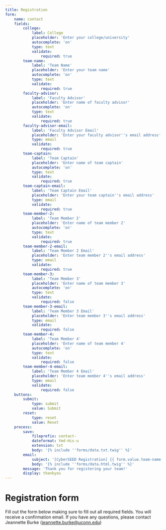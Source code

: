 ```yaml
---
title: Registration
form:
    name: contact
    fields:
        college:
            label: College
            placeholder: 'Enter your college/university'
            autocomplete: 'on'
            type: text
            validate:
                required: true
        team-name:
            label: 'Team Name'
            placeholder: 'Enter your team name'
            autocomplete: 'on'
            type: text
            validate:
                required: true
        faculty-advisor:
            label: 'Faculty Advisor'
            placeholder: 'Enter name of faculty advisor'
            autocomplete: 'on'
            type: text
            validate:
                required: true
        faculty-advisor-email:
            label: 'Faculty Advisor Email'
            placeholder: 'Enter your faculty advisor''s email address'
            type: email
            validate:
                required: true
        team-captain:
            label: 'Team Captain'
            placeholder: 'Enter name of team captain'
            autocomplete: 'on'
            type: text
            validate:
                required: true
        team-captain-email:
            label: 'Team Captain Email'
            placeholder: 'Enter your team captain''s email address'
            type: email
            validate:
                required: true
        team-member-2:
            label: 'Team Member 2'
            placeholder: 'Enter name of team member 2'
            autocomplete: 'on'
            type: text
            validate:
                required: true
        team-member-2-email:
            label: 'Team Member 2 Email'
            placeholder: 'Enter team member 2''s email address'
            type: email
            validate:
                required: true
        team-member-3:
            label: 'Team Member 3'
            placeholder: 'Enter name of team member 3'
            autocomplete: 'on'
            type: text
            validate:
                required: false
        team-member-3-email:
            label: 'Team Member 3 Email'
            placeholder: 'Enter team member 3''s email address'
            type: email
            validate:
                required: false
        team-member-4:
            label: 'Team Member 4'
            placeholder: 'Enter name of team member 4'
            autocomplete: 'on'
            type: text
            validate:
                required: false
        team-member-4-email:
            label: 'Team Member 4 Email'
            placeholder: 'Enter team member 4''s email address'
            type: email
            validate:
                required: false
    buttons:
        submit:
            type: submit
            value: Submit
        reset:
            type: reset
            value: Reset
    process:
        save:
            fileprefix: contact-
            dateformat: Ymd-His-u
            extension: txt
            body: '{% include ''forms/data.txt.twig'' %}'
        email:
            subject: '[CyberSEED Registration] {{ form.value.team-name|e }}'
            body: '{% include ''forms/data.html.twig'' %}'
        message: 'Thank you for registering your team!'
        display: thankyou
---
```


# Registration form

Fill out the form below making sure to fill out all required fields.  You will receive a confirmation email.  If you have any questions, please contact Jeannette Burke (jeannette.burke@uconn.edu)